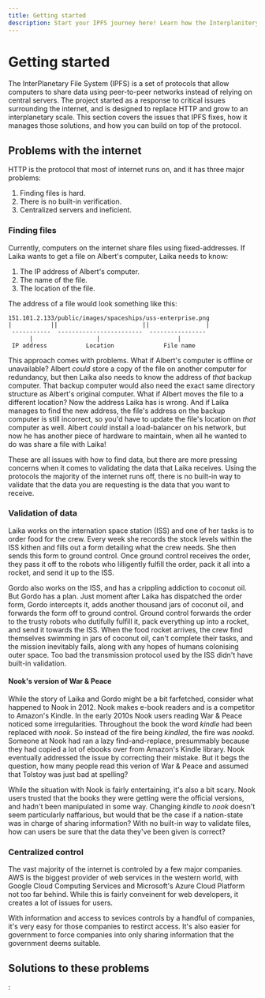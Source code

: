 ```yaml
---
title: Getting started
description: Start your IPFS journey here! Learn how the Interplanitery File System works, install commonly used tools, and get to grips with basic d-web concepts.
---
```


# Getting started

The InterPlanetary File System (IPFS) is a set of protocols that allow computers to share data using peer-to-peer networks instead of relying on central servers. The project started as a response to critical issues surrounding the internet, and is designed to replace HTTP and grow to an interplanetary scale. This section covers the issues that IPFS fixes, how it manages those solutions, and how you can build on top of the protocol.

## Problems with the internet

HTTP is the protocol that most of internet runs on, and it has three major problems:

1. Finding files is hard.
1. There is no built-in verification.
1. Centralized servers and ineficient.

### Finding files

Currently, computers on the internet share files using fixed-addresses. If Laika wants to get a file on Albert's computer, Laika needs to know:

1. The IP address of Albert's computer.
1. The name of the file.
1. The location of the file.

The address of a file would look something like this:

```profile
151.101.2.133/public/images/spaceships/uss-enterprise.png
|           ||                        ||                |
 -----------  ------------------------  ----------------
      |                  |                      |
 IP address           Location              File name
```

This approach comes with problems. What if Albert's computer is offline or unavailable? Albert _could_ store a copy of the file on another computer for redundancy, but then Laika also needs to know the address of _that_ backup computer. That backup computer would also need the exact same directory structure as Albert's original computer. What if Albert moves the file to a different location? Now the address Laika has is wrong. And if Laika manages to find the new address, the file's address on the backup computer is still incorrect, so you'd have to update the file's location on _that_ computer as well. Albert _could_ install a load-balancer on his network, but now he has another piece of hardware to maintain, when all he wanted to do was share a file with Laika!

These are all issues with how to find data, but there are more pressing concerns when it comes to validating the data that Laika receives. Using the protocols the majority of the internet runs off, there is no built-in way to validate that the data you are requesting is the data that you want to receive.

### Validation of data

Laika works on the internation space station (ISS) and one of her tasks is to order food for the crew. Every week she records the stock levels within the ISS kithen and fills out a form detailing what the crew needs. She then sends this form to ground control. Once ground control receives the order, they pass it off to the robots who lilligently fulfill the order, pack it all into a rocket, and send it up to the ISS.

Gordo also works on the ISS, and has a crippling addiction to coconut oil. But Gordo has a plan. Just moment after Laika has dispatched the order form, Gordo intercepts it, adds another thousand jars of coconut oil, and forwards the form off to ground control. Ground control forwards the order to the trusty robots who dutifully fulfill it, pack everything up into a rocket, and send it towards the ISS. When the food rocket arrives, the crew find themselves swimming in jars of coconut oil, can't complete their tasks, and the mission inevitably fails, along with any hopes of humans colonising outer space. Too bad the transmission protocol used by the ISS didn't have built-in validation.

#### Nook's version of War & Peace

While the story of Laika and Gordo might be a bit farfetched, consider what happened to Nook in 2012. Nook makes e-book readers and is a competitor to Amazon's Kindle. In the early 2010s Nook users reading War & Peace noticed some irregularities. Throughout the book the word _kindle_ had been replaced with _nook_. So instead of the fire being _kindled_, the fire was _nookd_. Someone at Nook had ran a lazy find-and-replace, presummably because they had copied a lot of ebooks over from Amazon's Kindle library. Nook eventually addressed the issue by correcting their mistake. But it begs the question, how many people read this verion of War & Peace and assumed that Tolstoy was just bad at spelling?

While the situation with Nook is fairly entertaining, it's also a bit scary. Nook users trusted that the books they were getting were the official versions, and hadn't been manipulated in some way. Changing _kindle_ to _nook_ doesn't seem particularly naffarious, but would that be the case if a nation-state was in charge of sharing information? With no built-in way to validate files, how can users be sure that the data they've been given is correct?

### Centralized control

The vast majority of the internet is controled by a few major companies. AWS is the biggest provider of web services in the western world, with Google Cloud Computing Services and Microsoft's Azure Cloud Platform not too far behind. While this is fairly conveinent for web developers, it creates a lot of issues for users.

With information and access to sevices controls by a handful of companies, it's very easy for those companies to restirct access. It's also easier for government to force companies into only sharing information that the government deems suitable.

<!--
- Handful of companies control the vast majority of stuff.
- It's very hard to exit the bubble once you're in it.
- Centralization leads to unethical advertising practices:
    - Tracking of users on every site they go to.
    - Vast collections of personal data that companies hoard and then sell to each other.
- Easy for companies or governments to restrict access to information.
-->

## Solutions to these problems

:
